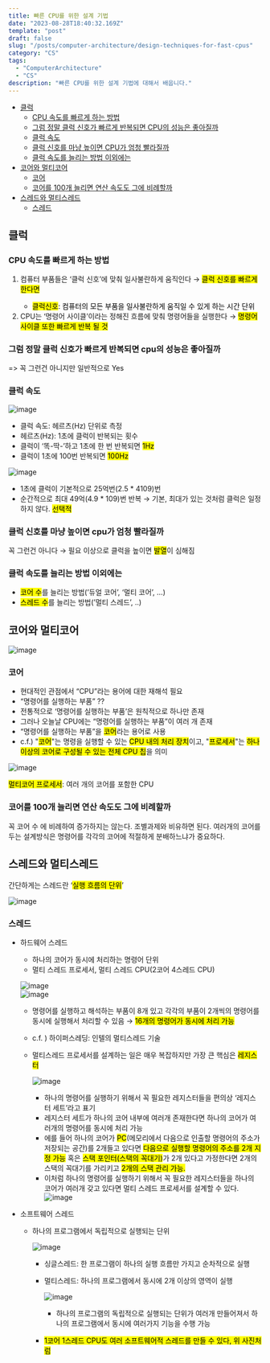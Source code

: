 ```yaml
---
title: 빠른 CPU를 위한 설계 기법
date: "2023-08-28T18:40:32.169Z"
template: "post"
draft: false
slug: "/posts/computer-architecture/design-techniques-for-fast-cpus"
category: "CS"
tags:
  - "ComputerArchitecture"
  - "CS"
description: "빠른 CPU를 위한 설계 기법에 대해서 배웁니다."
---
```


- [클럭](#클럭)
  - [CPU 속도를 빠르게 하는 방법](#cpu-속도를-빠르게-하는-방법)
  - [그럼 정말 클럭 신호가 빠르게 반복되면 CPU의 성능은 좋아질까](#그럼-정말-클럭-신호가-빠르게-반복되면-cpu의-성능은-좋아질까)
  - [클럭 속도](#클럭-속도)
  - [클럭 신호를 마냥 높이면 CPU가 엄청 빨라질까](#클럭-신호를-마냥-높이면-cpu가-엄청-빨라질까)
  - [클럭 속도를 늘리는 방법 이외에는](#클럭-속도를-늘리는-방법-이외에는)
- [코어와 멀티코어](#코어와-멀티코어)
  - [코어](#코어)
  - [코어를 100개 늘리면 연산 속도도 그에 비례할까](#코어를-100개-늘리면-연산-속도도-그에-비례할까)
- [스레드와 멀티스레드](#스레드와-멀티스레드)
  - [스레드](#스레드)

## 클럭

### CPU 속도를 빠르게 하는 방법

1. 컴퓨터 부품들은 ‘클럭 신호’에 맞춰 일사불란하게 움직인다 → <Mark>클럭 신호를 빠르게 한다면
   - <Mark>클럭신호</Mark>: 컴퓨터의 모든 부품을 일사불란하게 움직일 수 있게 하는 시간 단위
2. CPU는 ‘명령어 사이클’이라는 정해진 흐름에 맞춰 명령어들을 실행한다 → <Mark>명령어 사이클 또한 빠르게 반복 될 것

### 그럼 정말 클럭 신호가 빠르게 반복되면 cpu의 성능은 좋아질까

=> 꼭 그런건 아니지만 일반적으로 Yes

### 클럭 속도

![image](https://github.com/dltlaos11/CodeSolving/assets/74396128/dc0f7a32-f81b-4783-8de0-baf8fba14125)

- 클럭 속도: 헤르츠(Hz) 단위로 측정
- 헤르츠(Hz): 1초에 클럭이 반복되는 횟수
- 클럭이 ‘똑-딱-’하고 1초에 한 번 반복되면 <Mark>1Hz
- 클럭이 1초에 100번 반복되면 <Mark>100Hz

![image](https://github.com/dltlaos11/CodeSolving/assets/74396128/8eff3334-daf7-4a88-81d6-cc26dddb65e7)

- 1초에 클럭이 기본적으로 25억번(2.5 \* 4109)번
- 순간적으로 최대 49억(4.9 \* 109)번 반복 → 기본, 최대가 있는 것처럼 클럭은 일정하지 않다. <Mark>선택적

### 클럭 신호를 마냥 높이면 cpu가 엄청 빨라질까

꼭 그런건 아니다 → 필요 이상으로 클럭을 높이면 <Mark>발열</Mark>이 심해짐

### 클럭 속도를 늘리는 방법 이외에는

- <Mark>코어 수</Mark>를 늘리는 방법(’듀얼 코어’, ‘멀티 코어’, …)
- <Mark>스레드 수</Mark>를 늘리는 방법(’멀티 스레드’, ..)

## 코어와 멀티코어

![image](https://github.com/dltlaos11/CodeSolving/assets/74396128/8f712274-8871-42fd-8dc4-3c83a23e787e)

### 코어

- 현대적인 관점에서 “CPU”라는 용어에 대한 재해석 필요
- “명령어를 실행하는 부품” ??
- 전통적으로 ‘명령어를 실행하는 부품’은 원칙적으로 하나만 존재
- 그러나 오늘날 CPU에는 “명령어를 실행하는 부품”이 여러 개 존재
- “명령어를 실행하는 부품”을 <Mark>코어</Mark>라는 용어로 사용
- c.f.) "<Mark>코어</Mark>"는 명령을 실행할 수 있는 <Mark>CPU 내의 처리 장치</Mark>이고, "<Mark>프로세서</Mark>"는 <Mark>하나 이상의 코어로 구성될 수 있는 전체 CPU 칩</Mark>을 의미

![image](https://github.com/dltlaos11/CodeSolving/assets/74396128/b972b6ed-baac-4db2-8e66-c120a2976590)

<Mark>멀티코어 프로세서</Mark>: 여러 개의 코어를 포함한 CPU

### 코어를 100개 늘리면 연산 속도도 그에 비례할까

꼭 코어 수 에 비례하여 증가하지는 않는다. 조별과제와 비유하면 된다.
여러개의 코어를 두는 설계방식은 명령어를 각각의 코어에 적절하게 분배하느냐가 중요하다.

## 스레드와 멀티스레드

간단하게는 스레드란 ‘<Mark>실행 흐름의 단위</Mark>’

![image](https://github.com/dltlaos11/CodeSolving/assets/74396128/cc9f3e19-a283-400c-8e12-b93a4e0eb318)

### 스레드

- 하드웨어 스레드

  - 하나의 코어가 동시에 처리하는 명령어 단위
  - 멀티 스레드 프로세서, 멀티 스레드 CPU(2코어 4스레드 CPU)

  ![image](https://github.com/dltlaos11/CodeSolving/assets/74396128/81171e90-9971-4aae-80aa-637bc67394b4)
  </br>
  ![image](https://github.com/dltlaos11/CodeSolving/assets/74396128/0c522fd1-f30b-4294-9407-61d8c67fdc14)

  - 명령어를 실행하고 해석하는 부품이 8개 있고 각각의 부품이 2개씩의 명령어를 동시에 실행해서 처리할 수 있음 → <Mark>16개의 명령어가 동시에 처리 가능
  - c.f. ) 하이퍼스레딩: 인텔의 멀티스레드 기술
  - 멀티스레드 프로세서를 설계하는 일은 매우 복잡하지만 가장 큰 핵심은 <Mark>레지스터

    ![image](https://github.com/dltlaos11/CodeSolving/assets/74396128/d0663fd6-3ce2-424e-8bb5-6cc1be81bca4)

    - 하나의 명령어를 실행하기 위해서 꼭 필요한 레지스터들을 편의상 ‘레지스터 세트’라고 표기
    - 레지스터 세트가 하나의 코어 내부에 여러개 존재한다면 하나의 코어가 여러개의 명령어를 동시에 처리 가능
    - 에를 들어 하나의 코어가 <Mark>PC</Mark>(메모리에서 다음으로 인출할 명령어의 주소가 저장되는 공간)를 2개들고 있다면 <Mark>다음으로 실행할 명령어의 주소를 2개 지정 가능</Mark> 혹은 <Mark>스택 포인터(스택의 꼭대기)</Mark>가 2개 있다고 가정한다면 2개의 스택의 꼭대기를 가리키고 <Mark>2개의 스택 관리 가능.
    - 이처럼 하나의 명령어를 실행하기 위해서 꼭 필요한 레지스터들을 하나의 코어가 여러개 갖고 있다면 멀티 스레드 프로세서를 설계할 수 있다.
      ![image](https://github.com/dltlaos11/CodeSolving/assets/74396128/7ce18bfb-bb36-458d-81c5-5e901badf598)

- 소프트웨어 스레드

  - 하나의 프로그램에서 독립적으로 실행되는 단위

    ![image](https://github.com/dltlaos11/CodeSolving/assets/74396128/7866cfe4-bf27-4b88-93f2-2e33c9472c5c)

    - 싱글스레드: 한 프로그램이 하나의 실행 흐름만 가지고 순차적으로 실행
    - 멀티스레드: 하나의 프로그램에서 동시에 2개 이상의 영역이 실행

      ![image](https://github.com/dltlaos11/CodeSolving/assets/74396128/85158dd1-ca4e-486e-bf50-9f2c4b7528b1)

      - 하나의 프로그램의 독립적으로 실행되는 단위가 여러개 만들어져서 하나의 프로그램에서 동시에 여러가지 기능을 수행 가능

    - <Mark>1코어 1스레드 CPU도 여러 소프트웨어적 스레드를 만들 수 있다, 위 사진처럼
